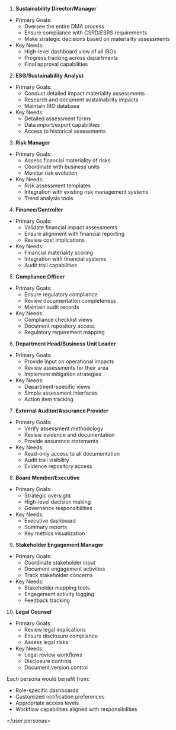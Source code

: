 <user personas>

1. **Sustainability Director/Manager**
- Primary Goals:
  - Oversee the entire DMA process
  - Ensure compliance with CSRD/ESRS requirements
  - Make strategic decisions based on materiality assessments
- Key Needs:
  - High-level dashboard view of all IROs
  - Progress tracking across departments
  - Final approval capabilities

2. **ESG/Sustainability Analyst**
- Primary Goals:
  - Conduct detailed impact materiality assessments
  - Research and document sustainability impacts
  - Maintain IRO database
- Key Needs:
  - Detailed assessment forms
  - Data import/export capabilities
  - Access to historical assessments

3. **Risk Manager**
- Primary Goals:
  - Assess financial materiality of risks
  - Coordinate with business units
  - Monitor risk evolution
- Key Needs:
  - Risk assessment templates
  - Integration with existing risk management systems
  - Trend analysis tools

4. **Finance/Controller**
- Primary Goals:
  - Validate financial impact assessments
  - Ensure alignment with financial reporting
  - Review cost implications
- Key Needs:
  - Financial materiality scoring
  - Integration with financial systems
  - Audit trail capabilities

5. **Compliance Officer**
- Primary Goals:
  - Ensure regulatory compliance
  - Review documentation completeness
  - Maintain audit records
- Key Needs:
  - Compliance checklist views
  - Document repository access
  - Regulatory requirement mapping

6. **Department Head/Business Unit Leader**
- Primary Goals:
  - Provide input on operational impacts
  - Review assessments for their area
  - Implement mitigation strategies
- Key Needs:
  - Department-specific views
  - Simple assessment interfaces
  - Action item tracking

7. **External Auditor/Assurance Provider**
- Primary Goals:
  - Verify assessment methodology
  - Review evidence and documentation
  - Provide assurance statements
- Key Needs:
  - Read-only access to all documentation
  - Audit trail visibility
  - Evidence repository access

8. **Board Member/Executive**
- Primary Goals:
  - Strategic oversight
  - High-level decision making
  - Governance responsibilities
- Key Needs:
  - Executive dashboard
  - Summary reports
  - Key metrics visualization

9. **Stakeholder Engagement Manager**
- Primary Goals:
  - Coordinate stakeholder input
  - Document engagement activities
  - Track stakeholder concerns
- Key Needs:
  - Stakeholder mapping tools
  - Engagement activity logging
  - Feedback tracking

10. **Legal Counsel**
- Primary Goals:
  - Review legal implications
  - Ensure disclosure compliance
  - Assess legal risks
- Key Needs:
  - Legal review workflows
  - Disclosure controls
  - Document version control

Each persona would benefit from:
- Role-specific dashboards
- Customized notification preferences
- Appropriate access levels
- Workflow capabilities aligned with responsibilities

</user personas>